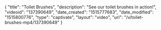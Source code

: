 {
    "title": "Toilet Brushes",
    "description": "See our toilet brushes in action!",
    "videoid": "137390649",
    "date_created": "1515777683",
    "date_modified": "1515800776",
    "type": "captivate",
    "layout": "video",
    "url": "\/v\/toilet-brushes-mp4\/137390649"
}